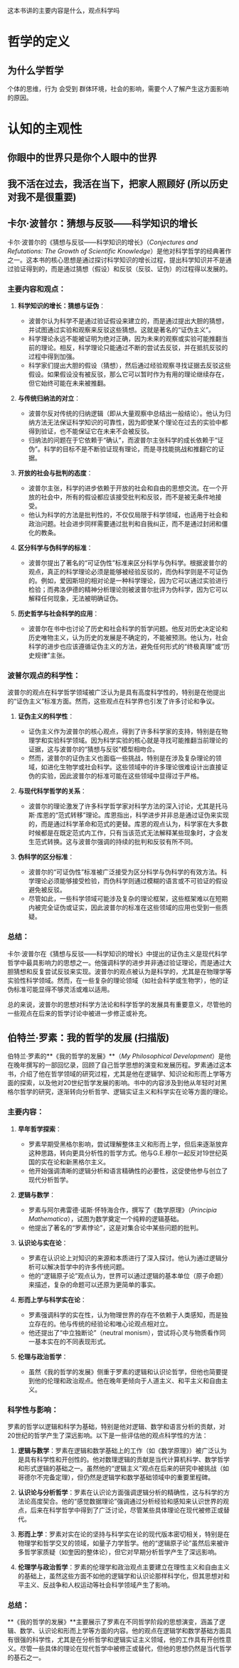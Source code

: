 
这本书讲的主要内容是什么，观点科学吗

# 哲学的定义

## 为什么学哲学

个体的思维，行为 会受到 群体环境，社会的影响，需要个人了解产生这方面影响的原因。




# 认知的主观性
## 你眼中的世界只是你个人眼中的世界

## 我不活在过去，我活在当下，把家人照顾好 (所以历史对我不是很重要)

## 卡尔·波普尔：猜想与反驳——科学知识的增长

卡尔·波普尔的《猜想与反驳——科学知识的增长》（*Conjectures and Refutations: The Growth of Scientific Knowledge*）是他对科学哲学的经典著作之一。这本书的核心思想是通过探讨科学知识的增长过程，提出科学知识并不是通过验证得到的，而是通过猜想（假设）和反驳（反驳、证伪）的过程得以发展的。

### 主要内容和观点：

1. **科学知识的增长：猜想与证伪**：
   - 波普尔认为科学不是通过验证假设来建立的，而是通过提出大胆的猜想，并试图通过实验和观察来反驳这些猜想。这就是著名的“证伪主义”。
   - 科学理论永远不能被证明为绝对正确，因为未来的观察或实验可能推翻当前的理论。相反，科学理论只能通过不断的尝试去反驳，并在抵抗反驳的过程中得到加强。
   - 科学家们提出大胆的假设（猜想），然后通过经验观察寻找证据去反驳这些假设。如果假设没有被反驳，那么它可以暂时作为有用的理论继续存在，但它始终可能在未来被推翻。

2. **与传统归纳法的对立**：
   - 波普尔反对传统的归纳逻辑（即从大量观察中总结出一般结论）。他认为归纳方法无法保证科学知识的可靠性，因为即使某个理论在过去的实验中都得到验证，也不能保证它在未来不会被反驳。
   - 归纳法的问题在于它依赖于“确认”，而波普尔主张科学的成长依赖于“证伪”。科学的目标不是不断验证现有理论，而是寻找能挑战和推翻它的证据。

3. **开放的社会与批判的态度**：
   - 波普尔主张，科学的进步依赖于开放的社会和自由的思想交流。在一个开放的社会中，所有的假设都应该接受批判和反驳，而不是被无条件地接受。
   - 他认为科学的方法是批判性的，不仅仅局限于科学领域，也适用于社会和政治问题。社会进步同样需要通过批判和自我纠正，而不是通过封闭和僵化的教条。

4. **区分科学与伪科学的标准**：
   - 波普尔提出了著名的“可证伪性”标准来区分科学与伪科学。根据波普尔的观点，真正的科学理论必须是能够被经验反驳的，而伪科学则是不可证伪的。例如，爱因斯坦的相对论是一种科学理论，因为它可以通过实验进行检验；而弗洛伊德的精神分析理论则被波普尔批评为伪科学，因为它可以解释任何现象，无法被明确证伪。

5. **历史哲学与社会科学的应用**：
   - 波普尔在书中也讨论了历史和社会科学的哲学问题。他反对历史决定论和历史唯物主义，认为历史的发展是不确定的，不能被预测。他认为，社会科学的进步也应该遵循证伪主义的方法，避免任何形式的“终极真理”或“历史规律”主张。

### 波普尔观点的科学性：

波普尔的观点在科学哲学领域被广泛认为是具有高度科学性的，特别是在他提出的“证伪主义”标准方面。然而，这些观点在科学界也引发了许多讨论和争议。

1. **证伪主义的科学性**：
   - 证伪主义作为波普尔的核心观点，得到了许多科学家的支持，特别是在物理学和实验科学领域。因为科学实验的核心就是寻找可能推翻当前理论的证据，这与波普尔的“猜想与反驳”模型相吻合。
   - 然而，波普尔的证伪主义也面临一些挑战，特别是在涉及复杂理论的领域，如进化生物学或社会科学。这些领域中的许多理论很难设计出直接证伪的实验，因此波普尔的标准可能在这些领域中显得过于严格。

2. **与现代科学哲学的关系**：
   - 波普尔的理论激发了许多科学哲学家对科学方法的深入讨论，尤其是托马斯·库恩的“范式转移”理论。库恩指出，科学进步并非总是通过证伪来实现的，而是通过科学革命和范式的更替。库恩的观点认为，科学家在大多数时候都是在既定范式内工作，只有当该范式无法解释某些现象时，才会发生范式转换。这与波普尔强调的持续的批判和反驳有所不同。

3. **伪科学的区分标准**：
   - 波普尔的“可证伪性”标准被广泛接受为区分科学与伪科学的有效方法。科学理论必须能够接受检验，而伪科学则通过模糊的语言或不可验证的假设避免被反驳。
   - 尽管如此，一些科学领域可能涉及复杂的理论框架，这些框架难以在短期内被完全证伪或证实，因此波普尔的标准在这些领域的应用也受到一些质疑。

### 总结：

卡尔·波普尔在《猜想与反驳——科学知识的增长》中提出的证伪主义是现代科学哲学中最具影响力的思想之一。他强调科学的进步并非通过验证理论，而是通过大胆猜想和反复尝试反驳来实现。波普尔的观点被认为是科学的，尤其是在物理学等实验性科学领域。然而，在一些复杂的理论领域（如社会科学或生物学），他的证伪标准可能显得不够灵活或难以适用。

总的来说，波普尔的思想对科学方法论和科学哲学的发展具有重要意义，尽管他的一些观点在后来的哲学讨论中被进一步修正或补充。

## 伯特兰·罗素：我的哲学的发展 (扫描版)

伯特兰·罗素的**《我的哲学的发展》**（*My Philosophical Development*）是他在晚年撰写的一部回忆录，回顾了自己哲学思想的演变和发展历程。罗素通过这本书，介绍了他在哲学领域的研究过程，尤其是他在逻辑学、知识论和形而上学等方面的探索，以及他对20世纪哲学发展的影响。书中的内容涉及到他从年轻时对黑格尔哲学的研究，逐渐转向分析哲学、逻辑实证主义和科学实在论等方面的理论。

### 主要内容：

1. **早年哲学探索**：
   - 罗素早期受黑格尔影响，尝试理解整体主义和形而上学，但后来逐渐放弃这种思路，转向更具分析性的哲学方式。他与G.E.穆尔一起反对19世纪英国的实在论和新黑格尔主义。
   - 他开始强调清晰的逻辑分析和语言精确性的必要性，这促使他参与创立了现代分析哲学。

2. **逻辑与数学**：
   - 罗素与阿尔弗雷德·诺斯·怀特海合作，撰写了《数学原理》（*Principia Mathematica*），试图为数学奠定一个纯粹的逻辑基础。
   - 他提出了著名的“罗素悖论”，这是对集合论中某些问题的批判。

3. **认识论与实在论**：
   - 罗素在认识论上对知识的来源和本质进行了深入探讨。他认为通过逻辑分析可以解决哲学中的许多传统问题。
   - 他的“逻辑原子论”观点认为，世界可以通过逻辑的基本单位（原子命题）来描述，复杂的命题可以还原为更简单的事实。

4. **形而上学与科学实在论**：
   - 罗素强调科学的实在性，认为物理世界的存在不依赖于人类感知，而是独立存在的。他与传统的经验论和唯心论观点相对立。
   - 他还提出了“中立独断论”（neutral monism），尝试将心灵与物质看作同一基本实在的不同表现形式。

5. **伦理与政治哲学**：
   - 虽然《我的哲学的发展》侧重于罗素的逻辑和认识论哲学，但他也简要提到他的伦理和政治观点。他在晚年更倾向于人道主义、和平主义和自由主义。

### 科学性与影响：

罗素的哲学以逻辑和科学为基础，特别是他对逻辑、数学和语言分析的贡献，对20世纪的哲学产生了深远影响。以下是一些评估他的观点科学性的方法：

1. **逻辑与数学**：罗素在逻辑和数学基础上的工作（如《数学原理》）被广泛认为是具有科学性和开创性的。他对数理逻辑的贡献是当代计算机科学、数学哲学和形式逻辑的基础之一。虽然他的“逻辑主义”观点在后来的研究中被挑战（如哥德尔不完备定理），但仍然是逻辑学和数学基础领域中的重要里程碑。

2. **认识论与分析哲学**：罗素在认识论方面强调逻辑分析的精确性，这与科学的方法论高度契合。他的“感觉数据理论”强调通过分析经验和感知来认识世界的观点，后来在科学哲学中得到了广泛讨论，尽管某些具体理论在现代被修正或替代。

3. **形而上学**：罗素对实在论的坚持与科学实在论的现代版本密切相关，特别是在物理学和哲学交叉的领域，如量子力学哲学。他的“逻辑原子论”虽然后来被许多哲学家质疑（如奎因的整体论），但它对早期分析哲学产生了深远影响。

4. **伦理学与政治哲学**：罗素的伦理学和政治观点主要建立在理性主义和自由主义的基础上，虽然这些方面不如他的逻辑学和认识论那样科学化，但其思想对和平主义、反战争和人权运动等社会科学领域产生了影响。

### 总结：

**《我的哲学的发展》**主要展示了罗素在不同哲学阶段的思想演变，涵盖了逻辑、数学、认识论和形而上学等方面的内容。他的观点在逻辑学和数学基础方面具有很强的科学性，尤其是在分析哲学和逻辑实证主义领域，他的工作具有开创性意义。尽管一些具体的理论在现代哲学中被修正或替代，但他的思想仍然是当代哲学的基石之一。